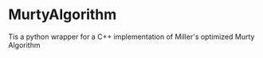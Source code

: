# MurtyAlgorithm
Tis a python wrapper for a C++ implementation of Miller's optimized Murty Algorithm
